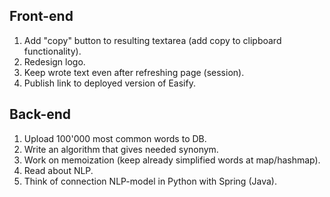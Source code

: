 ## Front-end
1. Add "copy" button to resulting textarea (add copy to clipboard functionality).
2. Redesign logo.
3. Keep wrote text even after refreshing page (session).
4. Publish link to deployed version of Easify.

## Back-end
1. Upload 100'000 most common words to DB.
2. Write an algorithm that gives needed synonym.
3. Work on memoization (keep already simplified words at map/hashmap).
4. Read about NLP.
5. Think of connection NLP-model in Python with Spring (Java).

